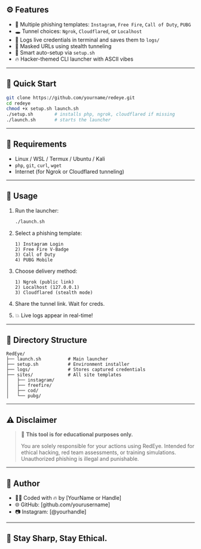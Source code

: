 


## ⚙️ Features

- 🎯 Multiple phishing templates: `Instagram`, `Free Fire`, `Call of Duty`, `PUBG`
- 🕳️ Tunnel choices: `Ngrok`, `Cloudflared`, or `Localhost`
- 💾 Logs live credentials in terminal and saves them to `logs/`
- 🔐 Masked URLs using stealth tunneling
- 🧠 Smart auto-setup via `setup.sh`
- 🔥 Hacker-themed CLI launcher with ASCII vibes

---

## 🚀 Quick Start

```bash
git clone https://github.com/yourname/redeye.git
cd redeye
chmod +x setup.sh launch.sh
./setup.sh        # installs php, ngrok, cloudflared if missing
./launch.sh       # starts the launcher
````

---

## 🧰 Requirements

* Linux / WSL / Termux / Ubuntu / Kali
* `php`, `git`, `curl`, `wget`
* Internet (for Ngrok or Cloudflared tunneling)

---

## 🧪 Usage

1. Run the launcher:

   ```bash
   ./launch.sh
   ```

2. Select a phishing template:

   ```
   1) Instagram Login
   2) Free Fire V-Badge
   3) Call of Duty
   4) PUBG Mobile
   ```

3. Choose delivery method:

   ```
   1) Ngrok (public link)
   2) Localhost (127.0.0.1)
   3) Cloudflared (stealth mode)
   ```

4. Share the tunnel link. Wait for creds.

5. 💥 Live logs appear in real-time!

---

## 📁 Directory Structure

```
RedEye/
├── launch.sh          # Main launcher
├── setup.sh           # Environment installer
├── logs/              # Stores captured credentials
├── sites/             # All site templates
│   ├── instagram/
│   ├── freefire/
│   ├── cod/
│   └── pubg/
```

---

## ⚠️ Disclaimer

> 🚨 **This tool is for educational purposes only.**
>
> You are solely responsible for your actions using RedEye.
> Intended for ethical hacking, red team assessments, or training simulations.
> Unauthorized phishing is illegal and punishable.

---

## 🧠 Author

* 🧑‍💻 Coded with 🔥 by \[YourName or Handle]
* 🌐 GitHub: \[github.com/yourusername]
* 📷 Instagram: \[@yourhandle]

---

## 🦾 Stay Sharp, Stay Ethical.


